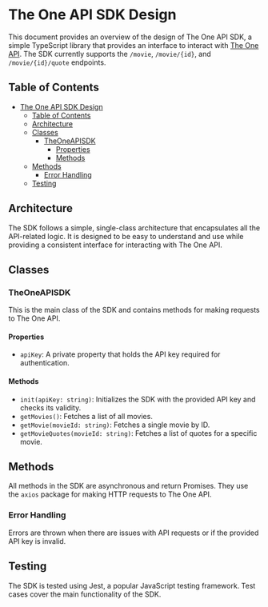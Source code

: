 # The One API SDK Design

This document provides an overview of the design of The One API SDK, a simple TypeScript library that provides an interface to interact with [The One API](https://the-one-api.dev/documentation). The SDK currently supports the `/movie`, `/movie/{id}`, and `/movie/{id}/quote` endpoints.

## Table of Contents

- [The One API SDK Design](#the-one-api-sdk-design)
  - [Table of Contents](#table-of-contents)
  - [Architecture](#architecture)
  - [Classes](#classes)
    - [TheOneAPISDK](#theoneapisdk)
      - [Properties](#properties)
      - [Methods](#methods)
  - [Methods](#methods-1)
    - [Error Handling](#error-handling)
  - [Testing](#testing)

## Architecture

The SDK follows a simple, single-class architecture that encapsulates all the API-related logic. It is designed to be easy to understand and use while providing a consistent interface for interacting with The One API.

## Classes

### TheOneAPISDK

This is the main class of the SDK and contains methods for making requests to The One API.

#### Properties

- `apiKey`: A private property that holds the API key required for authentication.

#### Methods

- `init(apiKey: string)`: Initializes the SDK with the provided API key and checks its validity.
- `getMovies()`: Fetches a list of all movies.
- `getMovie(movieId: string)`: Fetches a single movie by ID.
- `getMovieQuotes(movieId: string)`: Fetches a list of quotes for a specific movie.

## Methods

All methods in the SDK are asynchronous and return Promises. They use the `axios` package for making HTTP requests to The One API.

### Error Handling

Errors are thrown when there are issues with API requests or if the provided API key is invalid.

## Testing

The SDK is tested using Jest, a popular JavaScript testing framework. Test cases cover the main functionality of the SDK.
